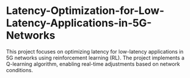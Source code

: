 # Latency-Optimization-for-Low-Latency-Applications-in-5G-Networks
This project focuses on optimizing latency for low-latency applications in 5G networks using reinforcement learning (RL). The project implements a Q-learning algorithm, enabling real-time adjustments based on network conditions.
